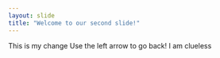 ```yaml
---
layout: slide
title: "Welcome to our second slide!"
---
```

This is my change
Use the left arrow to go back!
I am clueless
